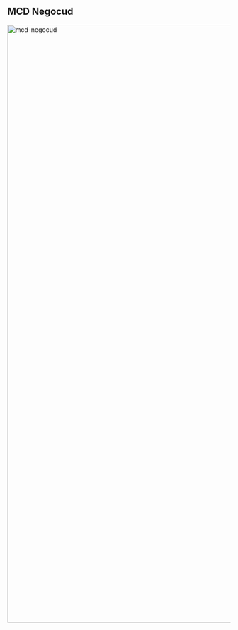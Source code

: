 ## MCD Negocud
<img width="1351" alt="mcd-negocud" src="https://github.com/user-attachments/assets/94822699-c274-4226-ba78-d2c6c16124cf" />
